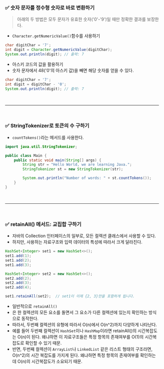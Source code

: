 ### ✅ 숫자 문자를 정수형 숫자로 바로 변환하기

> 아래의 두 방법은 모두 문자가 유효한 숫자('0'-'9')일 때만 정확한 결과를 보장한다.

- `Character.getNumericValue()`함수를 사용하기

```java
char digitChar = '7'; 
int digit = Character.getNumericValue(digitChar);
System.out.println(digit); // 출력: 7
```

- 아스키 코드의 값을 활용하기
- 숫자 문자에서 48('0'의 아스키 값)을 빼면 해당 숫자를 얻을 수 있다.

```java
char digitChar = '7';
int digit = digitChar - '0';
System.out.println(digit); // 출력: 7
```

<br/>

---

<br/>

### ✅ StringTokenizer로 토큰의 수 구하기

- `countTokens()`라는 메서드를 사용한다.

```java
import java.util.StringTokenizer;

public class Main {
    public static void main(String[] args) {
        String str = "Hello World, we are learning Java.";
        StringTokenizer st = new StringTokenizer(str);

        System.out.println("Number of words: " + st.countTokens());
    }
}
```

<br/>

---

<br/>

### ✅ retainAll() 메서드: 교집합 구하기

- 자바의 Collection 인터페이스의 일부로, 모든 컬렉션 클래스에서 사용할 수 있다.
- 하지만, 사용하는 자료구조와 입력 데이터의 특성에 따라서 크게 달라진다.

```java
HashSet<Integer> set1 = new HashSet<>();
set1.add(1);
set1.add(2);
set1.add(3);

HashSet<Integer> set2 = new HashSet<>();
set2.add(2);
set2.add(3);
set2.add(4);

set1.retainAll(set2);  // set1이 이제 {2, 3}만을 포함하게 됩니다.
```

- 일반적으로 `retainAll()`
- 은 한 컬렉션의 모든 요소를 돌면서 그 요소가 다른 컬렉션에 있는지 확인하는 방식으로 동작한다.
- 따라서, 두번째 컬렉션의 유형에 따라서 O(n)에서 O(n^2)까지 다양하게 나타난다.
- 예를 들어 두번째 컬렉션이 `HashSet`이나 `HashMap`이라면 retainAll()의 시간복잡도는 O(n)이 된다. 왜냐하면 이 자료구조들은 특정 항목의 존재여부를 O(1)의 시간복잡도로 확인할 수 있기 때문.
- 반면, 두번째 컬렉션이 `ArrayList`나 `LinkedList` 같은 리스트 형태의 구조라면, O(n^2)의 시간 복잡도를 가지게 된다. 왜냐하면 특정 항목의 존재여부를 확인하는데 O(n)의 시간복잡도가 소요되기 때문.